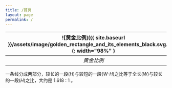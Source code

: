 ```yaml
---
title: /首页
layout: page
permalink: /
---
```


| ![黄金比例]({{ site.baseurl }}/assets/image/golden_rectangle_and_its_elements_black.svg.png){: width="98%" } |
| :--: |
| *黄金比例* |

一条线分成两部分，较长的一段(*H*)与较短的一段(*W-H*)之比等于全长(*W*)与较长的一段(*H*)之比，大约是 1.618 : 1 。

<!--

此种比例关系构成的任何事物都***具有严格的比例性、艺术性、和谐性，蕴藏着丰富的美学价值***。

1.618 寓意 [和谐] ，SH 表示 [短小]。[1.618.SH](HTTPS://1.618.SH) 是一个短小精悍的网站(应该会是吧)。

-->
